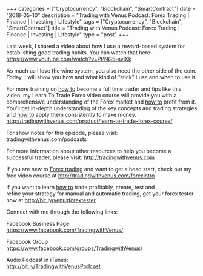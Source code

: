 +++
categories = ["Cryptocurrency", "Blockchain", "SmartContract"]
date = "2018-05-10"
description = "Trading with Venus Podcast: Forex Trading | Finance | Investing | Lifestyle"
tags = ["Cryptocurrency", "Blockchain", "SmartContract"]
title = "Trading with Venus Podcast: Forex Trading | Finance | Investing | Lifestyle"
type = "post"
+++

Last week, I shared a video about how I use a reward-based system for
establishing good trading habits. You can watch that here:
https://www.youtube.com/watch?v=PPNG5-svlXk

As much as I love the wine system, you also need the other side of the
coin. Today, I will show you how and what kind of “stick” I use and when
to use it.

For more training on [how to](https://www.playgroundfx.com/blog/forex-trading-how-to/) become a full time trader and tips like this
video, my Learn To Trade Forex video course will provide you with a
comprehensive understanding of the Forex market and [how to](https://www.playgroundfx.com/blog/forex-trading-how-to/) profit from
it. You’ll get in-depth understanding of the key concepts and trading
strategies and [how to](https://www.playgroundfx.com/blog/forex-trading-how-to/) apply them consistently to make money.  
http://tradingwithvenus.com/product/learn-to-trade-forex-course/

For show notes for this episode, please visit:
tradingwithvenus.com/podcasts

For more information about other resources to help you become a
successful trader, please visit: http://tradingwithvenus.com

If you are new to [Forex trading](https://www.fintechee.com/forex-trading-strategies/) and want to get a head start, check out
my free video course at http://tradingwithvenus.com/forexintro  
  
If you want to learn [how to](https://www.playgroundfx.com/blog/forex-trading-how-to/) trade profitably, create, test and  
refine your strategy for manual and automatic trading, get your forex
tester now at http://bit.ly/venusforextester

Connect with me through the following links:

Facebook Business Page:  
https://www.facebook.com/TradingwithVenus/

Facebook Group  
https://www.facebook.com/groups/TradingwithVenus/

Audio Podcast in iTunes:  
http://bit.ly/TradingwithVenusPodcast